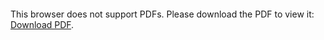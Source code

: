 <object data="images/pdf/Maxwell_Anderson_Resume_20220221.pdf" type="application/pdf" width="700px" height="900px">
    <embed src="images/pdf/Maxwell_Anderson_Resume_20220221.pdf">
        <p>This browser does not support PDFs. Please download the PDF to view it: <a href="images/pdf/Maxwell_Anderson_Resume_20220221.pdf">Download PDF</a>.</p>
    </embed>
</object>
